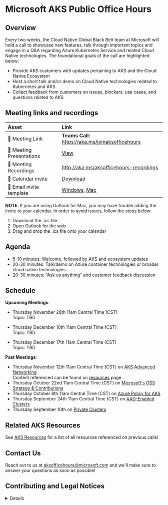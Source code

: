 # Microsoft AKS Public Office Hours

## Overview
Every two weeks, the Cloud Native Global Black Belt team at Microsoft will hold a call to showcase new features, talk through important topics and engage in a Q&A regarding Azure Kubernetes Service and related Cloud Native technologies. The foundational goals of the call are highlighted below: 
- Provide AKS customers with updates pertaining to AKS and the Cloud Native Ecosystem 
- Host a short talk and/or demo on Cloud Native technologies related to Kubernetes and AKS 
- Collect feedback from customers on issues, blockers, use cases, and questions related to AKS 

## Meeting links and recordings 

| Asset | Link        |
|:-----------|:------------|
| 🔗 Meeting Link | **Teams Call:** https://aka.ms/joinaksofficehours
| 📝 Meeting Presentations | [View](https://github.com/Azure/aks-gbb-officehours/tree/main/Presentations)
| 🎥 Meeting Recordings | http://aka.ms/aksofficehours-recordings
| :calendar: Calendar invite | [Download](https://aksofficehours.blob.core.windows.net/calendar-invites/Microsoft%20AKS%20Public%20Office%20Hours.ics?sp=r&st=2020-09-08T19:49:44Z&se=2020-12-19T04:49:44Z&spr=https&sv=2019-12-12&sr=b&sig=nuPRk8wb9m89TNQv0qVuzAv6LgCGAFhskq8o7vyOTlE%3D)
| :email: Email invite template | [Windows](https://aksofficehours.blob.core.windows.net/calendar-invites/You're%20invited%20to%20AKS%20Public%20Office%20Hours!%20.msg?sp=r&st=2020-09-09T18:20:39Z&se=2020-12-18T03:20:39Z&spr=https&sv=2019-12-12&sr=b&sig=L1ioJlRP26Qyk4iLMSAqbFWmKICvvZYtjlahyNHvUXU%3D), [Mac](https://aksofficehours.blob.core.windows.net/calendar-invites/You're%20invited%20to%20AKS%20Public%20Office%20Hours!%20.emltpl?sp=r&st=2020-09-09T19:01:35Z&se=2020-12-18T04:01:35Z&spr=https&sv=2019-12-12&sr=b&sig=wu92EHA%2Bf%2Ff2pFadMqOHdon7NM%2Fm8Mj7alXmVJRSjPo%3D)

**NOTE**: If you are using Outlook for Mac, you may have trouble adding the invite to your calendar. In order to avoid issues, follow the steps below: 
1. Download the .ics file 
2. Open Outlook for the web 
3. Drag and drop the .ics file onto your calendar 
## Agenda
- 5-10 minutes: Welcome, followed by AKS and ecosystem updates 
- 20-30 minutes: Talk/demo on Azure container technologies or broader cloud native technologies 
- 20-30 minutes: “Ask us anything” and customer feedback discussion

## Schedule 

**Upcoming Meetings**:
  
- Thursday November 26th 11am Central Time (CST)\
  Topic: TBD

- Thursday December 10th 11am Central Time (CST)\
  Topic: TBD

- Thursday December 17th 11am Central Time (CST)\
  Topic: TBD


**Past Meetings**: 
- Thursday November 12th 11am Central Time (CST) on [AKS Advanced Networking](https://youtu.be/8YT1m24PoW4)\
Content referenced can be found on [resources](https://github.com/Azure/aks-gbb-officehours/blob/main/Resources.md#advanced-networking-115-call) page
- Thursday October 22nd 11am Central Time (CST) on [Microsoft's OSS Strategy & Contributions](https://youtu.be/rgSm-EUfQ3A?list=PLKFaWBYMOdDtIGnRBFSgjWwrkaqP3XZ5M)
- Thursday October 8th 11am Central Time (CST) on [Azure Policy for AKS](https://youtu.be/aFogd3aGxVI)
- Thursday September 24th 11am Central Time (CST) on [AAD-Enabled Clusters](https://youtu.be/2s19zk_Z4DQ)
- Thursday September 10th on [Private Clusters](https://youtu.be/yzrIVm6hwYg)

## Related AKS Resources

See [AKS Resources](https://github.com/Azure/aks-gbb-officehours/blob/main/Resources.md) for a list of all resources referenced on previous calls! 

## Contact Us

Reach out to us at aksofficehours@microsoft.com and we'll make sure to answer your questions as soon as possible!

## Contributing and Legal Notices 
<details> 
  
## Contributing

This project welcomes contributions and suggestions.  Most contributions require you to agree to a
Contributor License Agreement (CLA) declaring that you have the right to, and actually do, grant us
the rights to use your contribution. For details, visit https://cla.opensource.microsoft.com.

When you submit a pull request, a CLA bot will automatically determine whether you need to provide
a CLA and decorate the PR appropriately (e.g., status check, comment). Simply follow the instructions
provided by the bot. You will only need to do this once across all repos using our CLA.

This project has adopted the [Microsoft Open Source Code of Conduct](https://opensource.microsoft.com/codeofconduct/).
For more information see the [Code of Conduct FAQ](https://opensource.microsoft.com/codeofconduct/faq/) or
contact [opencode@microsoft.com](mailto:opencode@microsoft.com) with any additional questions or comments.

## Legal Notices

Microsoft and any contributors grant you a license to the Microsoft documentation and other content
in this repository under the [Creative Commons Attribution 4.0 International Public License](https://creativecommons.org/licenses/by/4.0/legalcode),
see the [LICENSE](LICENSE) file, and grant you a license to any code in the repository under the [MIT License](https://opensource.org/licenses/MIT), see the
[LICENSE-CODE](LICENSE-CODE) file.

Microsoft, Windows, Microsoft Azure and/or other Microsoft products and services referenced in the documentation
may be either trademarks or registered trademarks of Microsoft in the United States and/or other countries.
The licenses for this project do not grant you rights to use any Microsoft names, logos, or trademarks.
Microsoft's general trademark guidelines can be found at http://go.microsoft.com/fwlink/?LinkID=254653.

Privacy information can be found at https://privacy.microsoft.com/en-us/

Microsoft and any contributors reserve all other rights, whether under their respective copyrights, patents,
or trademarks, whether by implication, estoppel or otherwise.
</details>
